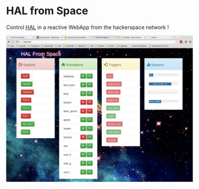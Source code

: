 # HAL from Space

Control [HAL](https://github.com/urlab/hal) in a reactive WebApp from the hackerspace network !

![screenshot](screenshot.png)
